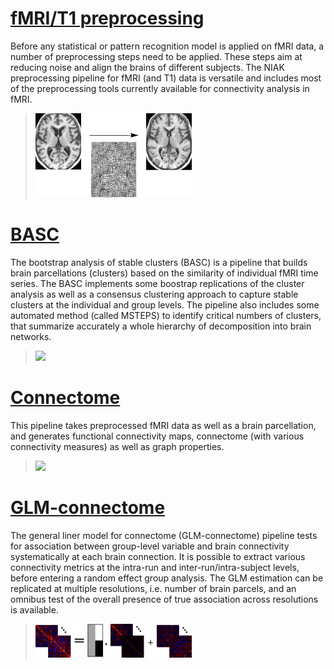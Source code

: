 # [fMRI/T1 preprocessing](pipe_preprocessing.html) 
Before any statistical or pattern recognition model is applied on fMRI data, a number of preprocessing steps need to be applied. These steps aim at reducing noise and align the brains of different subjects. The NIAK preprocessing pipeline for fMRI (and T1) data is versatile and includes most of the preprocessing tools currently available for connectivity analysis in fMRI.
> [<img src="https://raw.githubusercontent.com/SIMEXP/niak_manual/master/website/fig_stereonl.png" width="250px" />](pipe_preprocessing.html)

# [BASC](pipe_basc.html)
The bootstrap analysis of stable clusters (BASC) is a pipeline that builds brain parcellations (clusters) based on the similarity of individual fMRI time series. The BASC implements some boostrap replications of the cluster analysis as well as a consensus clustering approach to capture stable clusters at the individual and group levels. The pipeline also includes some automated method (called MSTEPS) to identify critical numbers of clusters, that summarize accurately a whole hierarchy of decomposition into brain networks.  
> [<img src="https://raw.githubusercontent.com/SIMEXP/niak/gh-pages/fig_basc.png" width="250px" />](pipe_basc.html) 

# [Connectome](pipe_connectome.html)
This pipeline takes preprocessed fMRI data as well as a brain parcellation, and generates functional connectivity maps, connectome (with various connectivity measures) as well as graph properties. 
> [<img src="https://raw.githubusercontent.com/SIMEXP/niak/gh-pages/logo_connectome.jpg" width="250px" />](pipe_connectome.html) 

# [GLM-connectome](pipe_glm_connectome.html)
The general liner model for connectome (GLM-connectome) pipeline tests for association between group-level variable and brain connectivity systematically at each brain connection. It is possible to extract various connectivity metrics at the intra-run and inter-run/intra-subject levels, before entering a random effect group analysis. The GLM estimation can be replicated at multiple resolutions, i.e. number of brain parcels, and an omnibus test of the overall presence of true association across resolutions is available. 
> [<img src="https://raw.githubusercontent.com/SIMEXP/niak_manual/master/website/logo_glm_connectome.png" width="250px" />](pipe_glm_connectome.html)
